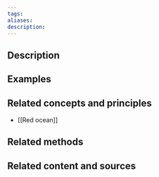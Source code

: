 ```yaml
---
tags: 
aliases: 
description:
---
```


## Description


## Examples 


## Related concepts and principles
- [[Red ocean]]

## Related methods


## Related content and sources
